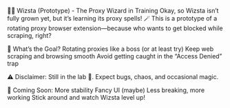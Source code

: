 🧙‍♂️ Wizsta (Prototype) - The Proxy Wizard in Training
Okay, so Wizsta isn’t fully grown yet, but it’s learning its proxy spells! 🪄 
This is a prototype of a rotating proxy browser extension—because who wants to get blocked while scraping, right?

🚀 What’s the Goal?
Rotating proxies like a boss (or at least try)
Keep web scraping and browsing smooth
Avoid getting caught in the “Access Denied” trap

⚠️ Disclaimer:
Still in the lab 🧪. Expect bugs, chaos, and occasional magic.

👀 Coming Soon:
More stability
Fancy UI (maybe)
Less breaking, more working
Stick around and watch Wizsta level up!